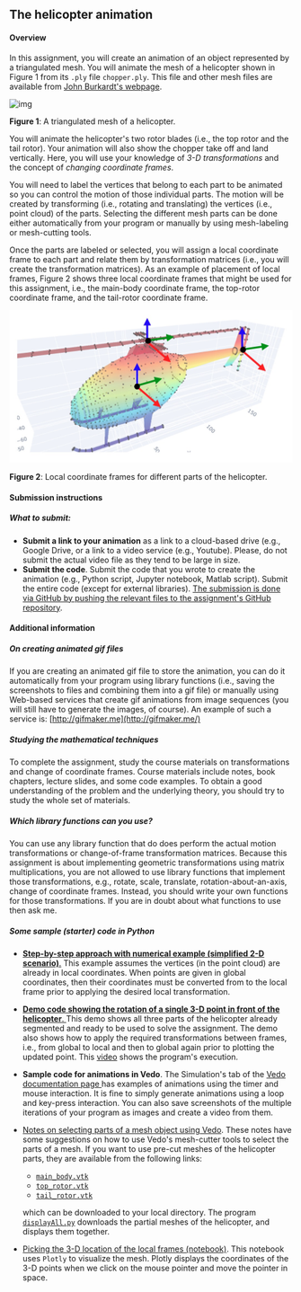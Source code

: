 ## The helicopter animation

#### Overview

In this assignment, you will create an animation of an object represented by a triangulated mesh. You will animate the mesh of a helicopter shown in Figure 1 from its `.ply` file `chopper.ply`. This file and other mesh files are available from [John Burkardt's webpage](https://people.sc.fsu.edu/~jburkardt/data/ply/ply.html). 

![img](https://people.sc.fsu.edu/~jburkardt/data/ply/chopper.png)

**Figure 1**: A triangulated mesh of a helicopter. 

You will animate the helicopter's two rotor blades (i.e., the top rotor and the tail rotor). Your animation will also show the chopper take off and land vertically. Here, you will use your knowledge of *3-D transformations* and the concept of *changing coordinate frames*. 

You will need to label the vertices that belong to each part to be animated so you can control the motion of those individual parts. The motion will be created by transforming (i.e., rotating and translating) the vertices (i.e., point cloud) of the parts. Selecting the different mesh parts can be done either automatically from your program or manually by using mesh-labeling or mesh-cutting tools. 

Once the parts are labeled or selected, you will assign a local coordinate frame to each part and relate them by transformation matrices (i.e., you will create the transformation matrices). As an example of placement of local frames, Figure 2 shows three local coordinate frames that might be used for this assignment, i.e., the main-body coordinate frame, the top-rotor coordinate frame, and the tail-rotor coordinate frame. 

 ![chopper](./chopper.jpg)

**Figure 2**: Local coordinate frames for different parts of the helicopter. 

#### Submission instructions

##### What to submit: 

- **Submit a link to your animation** as a link to a cloud-based drive (e.g., Google Drive, or a link to a video service (e.g., Youtube). Please, do not submit the actual video file as they tend to be large in size. 
- **Submit the code**. Submit the code that you wrote to create the animation (e.g., Python script, Jupyter notebook, Matlab script). Submit the entire code (except for external libraries).  <u>The submission is done via GitHub by pushing the relevant files to the assignment's GitHub repository</u>. 

#### Additional information

##### **On creating animated gif files** 

If you are creating an animated gif file to store the animation, you can do it automatically from your program using library functions (i.e., saving the screenshots to files and combining them into a gif file) or manually using Web-based services that create gif animations from image sequences (you will still have to generate the images, of course). An example of such a service is: [http://gifmaker.me](http://gifmaker.me/) 

##### Studying the mathematical techniques

To complete the assignment, study the course materials on transformations and change of coordinate frames. Course materials include notes, book chapters, lecture slides, and some code examples. To obtain a good understanding of the problem and the underlying theory, you should try to study the whole set of materials.

##### Which library functions can you use? 

You can use any library function that do does perform the actual motion transformations or change-of-frame transformation matrices.  Because this assignment is about implementing geometric transformations using matrix multiplications, you are not allowed to use library functions that implement those transformations, e.g., rotate, scale, translate, rotation-about-an-axis, change of coordinate frames. Instead, you should write your own functions for those transformations. If you are in doubt about what functions to use then ask me. 

#####  Some sample (starter) code in Python

- [**Step-by-step approach with numerical example (simplified 2-D scenario)**.](https://htmlpreview.github.io/?https://github.com/eraldoribeiro/changeOfCoordinates/blob/main/Change_in_coordinate_frames_Example.html) This example assumes the vertices (in the point cloud) are already in local coordinates. When points are given in global coordinates, then their coordinates must be converted from to the local frame prior to applying the desired local transformation. 

- [**Demo code showing the rotation of a single 3-D point in front of the helicopter**. ](https://github.com/eraldoribeiro/changeOfCoordinates/blob/main/animation_CircleAndChopper.py)This demo shows all three parts of the helicopter already segmented and ready to be used to solve the assignment. The demo also shows how to apply the required transformations between frames, i.e., from global to local and then to global again prior to plotting the updated point. This [video](chopper.mp4) shows the program's execution. 

- **Sample code for animations in Vedo**. The Simulation's tab of the [Vedo documentation page ](https://vedo.embl.es/)has examples of animations using the timer and mouse interaction. It is fine to simply generate animations using a loop and key-press interaction. You can also save screenshots of the multiple iterations of your program as images and create a video from them.  

- [Notes on selecting parts of a mesh object using Vedo](https://htmlpreview.github.io/?https://github.com/eraldoribeiro/changeOfCoordinates/blob/main/selectingMeshParts.html). These notes have some suggestions on how to use Vedo's mesh-cutter tools to select the parts of a mesh. If you want to use pre-cut meshes of the helicopter parts, they are available from the following links:

  - [`main_body.vtk`](https://raw.githubusercontent.com/eraldoribeiro/changeOfCoordinates/main/main_body.vtk)
  - [`top_rotor.vtk`](https://raw.githubusercontent.com/eraldoribeiro/changeOfCoordinates/main/top_rotor.vtk)
  - [`tail_rotor.vtk`](https://raw.githubusercontent.com/eraldoribeiro/changeOfCoordinates/main/tail_rotor.vtk)

  which can be downloaded to your local directory. The program [`displayAll.py`](https://github.com/eraldoribeiro/changeOfCoordinates/blob/main/displayAllParts.py)  downloads the partial meshes of the helicopter, and displays them together.  

- [Picking the 3-D location of the local frames (notebook)](https://nbviewer.org/github/eraldoribeiro/rendering3DinColab/blob/main/displayMeshInColabUsingOpen3DandPlotly.ipynb). This notebook uses `Plotly` to visualize the mesh. Plotly displays the coordinates of the 3-D points when we click on the mouse pointer and move the pointer in space.  

 
